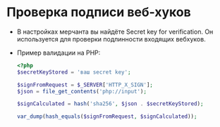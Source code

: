# Проверка подписи веб-хуков

- В настройках мерчанта вы найдёте Secret key for verification. Он используется для проверки подлинности входящих вебхуков.

- Пример валидации на PHP:

  ```php
  <?php
  $secretKeyStored = 'ваш secret key';

  $signFromRequest = $_SERVER['HTTP_X_SIGN'];
  $json = file_get_contents('php://input');

  $signCalculated = hash('sha256', $json . $secretKeyStored);

  var_dump(hash_equals($signFromRequest, $signCalculated));